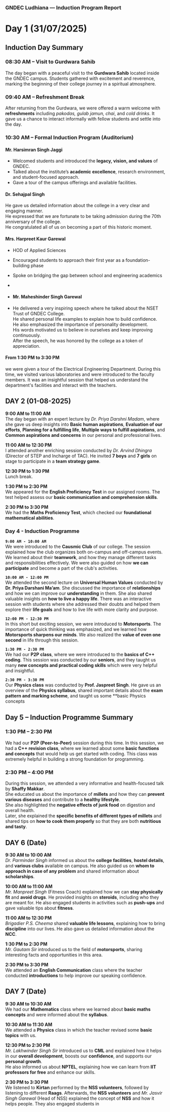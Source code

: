 


### GNDEC Ludhiana — Induction Program Report

# Day 1  (31/07/2025)


##  Induction Day Summary

### 08:30 AM –  Visit to Gurdwara Sahib  
The day began with a peaceful visit to the **Gurdwara Sahib** located inside the GNDEC campus. Students gathered with excitement and reverence, marking the beginning of their college journey in a spiritual atmosphere.



### 09:40 AM –  Refreshment Break  
After returning from the Gurdwara, we were offered a warm welcome with **refreshments** including *pakodas, gulab jamun, chai*, and *cold drinks*. It gave us a chance to interact informally with fellow students and settle into the day.


### 10:30 AM –  Formal Induction Program (Auditorium)

####  **Mr. Harsimran Singh Jaggi**  
- Welcomed students and introduced the **legacy, vision, and values** of GNDEC.  
- Talked about the institute’s **academic excellence**, research environment, and student-focused approach.  
- Gave a tour of the campus offerings and available facilities.
####  **Dr. Sehajpal Singh**
  He gave us detailed information about the college in a very clear and engaging manner.  
He expressed that we are fortunate to be taking admission during the 70th anniversary of the college.  
He congratulated all of us on becoming a part of this historic moment.


####  **Mrs. Harpreet Kaur Garewal**  
- HOD of Applied Sciences  
- Encouraged students to approach their first year as a foundation-building phase  
- Spoke on bridging the gap between school and engineering academics

- 
- #### **Mr. Maheshinder Singh Garewal**
- He delivered a very inspiring speech where he talked about the NSET Trust of GNDEC College.  
He shared personal life examples to explain how to build confidence.  
He also emphasized the importance of personality development.  
His words motivated us to believe in ourselves and keep improving continuously.  
After the speech, he was honored by the college as a token of appreciation.

#### **From 1:30 PM to 3:30 PM**
we were given a tour of the Electrical Engineering Department. During this time, we visited various laboratories and were introduced to the faculty members. It was an insightful session that helped us understand the department's facilities and interact with the teachers.

## **DAY 2 (01-08-2025)**

**9:00 AM to 11:00 AM**  
The day began with an expert lecture by *Dr. Priya Darshni Madam*, where she gave us deep insights into **Basic human aspirations**, **Evaluation of our efforts**, **Planning for a fulfilling life**, **Multiple ways to fulfill aspirations**, and **Common aspirations and concerns** in our personal and professional lives.

**11:00 AM to 12:30 PM**  
I attended another enriching session conducted by *Dr. Arvind Dhingra* (Director of STEP and Incharge of TAC). He invited **7 boys** and **7 girls** on stage to participate in a **team strategy game**.

**12:30 PM to 1:30 PM**  
Lunch break.

**1:30 PM to 2:30 PM**  
We appeared for the **English Proficiency Test** in our assigned rooms. The test helped assess our **basic communication and comprehension skills**.

**2:30 PM to 3:30 PM**  
We had the **Maths Proficiency Test**, which checked our **foundational mathematical abilities**.

### Day 4 - Induction Programme

**`9:00 AM - 10:00 AM`**  
We were introduced to the **Causmic Club** of our college. The session explained how the club organizes both on-campus and off-campus events. We learned about their **teamwork**, and how they manage different tasks and responsibilities effectively. We were also guided on how **we can participate** and become a part of the club's activities.

**`10:00 AM - 12:00 PM`**  
We attended the second lecture on **Universal Human Values** conducted by **Dr. Priya Darshani Ma’am**. She discussed the importance of **relationships** and how we can improve our **understanding** in them. She also shared valuable insights on **how to live a happy life**. There was an interactive session with students where she addressed their doubts and helped them explore their **life goals** and how to live life with more clarity and purpose.

**`12:00 PM - 12:30 PM`**  
In this short but exciting session, we were introduced to **Motorsports**. The importance of quick thinking was emphasized, and we learned how **Motorsports sharpens our minds**. We also realized the **value of even one second** in life through this session.

**`1:30 PM - 2:30 PM`**  
We had our **P2P class**, where we were introduced to the **basics of C++ coding**. This session was conducted by our **seniors**, and they taught us many **new concepts and practical coding skills** which were very helpful and insightful.

**`2:30 PM - 3:30 PM`**  
Our **Physics class** was conducted by **Prof. Jaspreet Singh**. He gave us an overview of the **Physics syllabus**, shared important details about the **exam pattern and marking scheme**, and taught us some **basic Physics concepts
## Day 5 – Induction Programme Summary

### 1:30 PM – 2:30 PM  
We had our **P2P (Peer-to-Peer)** session during this time. In this session, we had a **C++ revision class**, where we learned about some **basic functions and concepts** that would help us get started with coding. This class was extremely helpful in building a strong foundation for programming.

### 2:30 PM – 4:00 PM  
During this session, we attended a very informative and health-focused talk by **Shaffy Makkar**.  
She educated us about the importance of **millets** and how they can **prevent various diseases** and contribute to a **healthy lifestyle**.  
She also highlighted the **negative effects of junk food** on digestion and overall health.  
Later, she explained the **specific benefits of different types of millets** and shared tips on **how to cook them properly** so that they are both **nutritious and tasty**.

## **DAY 6 (Date)**

**9:30 AM to 10:00 AM**  
*Dr. Parminder Singh* informed us about the **college facilities**, **hostel details**, and **various clubs** available on campus. He also guided us on **whom to approach in case of any problem** and shared information about **scholarships**.

**10:00 AM to 11:00 AM**  
*Mr. Manpreet Singh* (Fitness Coach) explained how we can **stay physically fit** and **avoid drugs**. He provided insights on **steroids**, including who they are meant for. He also engaged students in activities such as **push-ups** and gave valuable tips about **fitness**.

**11:00 AM to 12:30 PM**  
*Brigadier P.S. Cheema* shared **valuable life lessons**, explaining how to bring **discipline** into our lives. He also gave us detailed information about the **NCC**.

**1:30 PM to 2:30 PM**  
*Mr. Gautam Sir* introduced us to the field of **motorsports**, sharing interesting facts and opportunities in this area.

**2:30 PM to 3:30 PM**  
We attended an **English Communication** class where the teacher conducted **introductions** to help improve our speaking confidence.

## **DAY 7 (Date)**

**9:30 AM to 10:30 AM**  
We had our **Mathematics** class where we learned about **basic maths concepts** and were informed about the **syllabus**.

**10:30 AM to 11:30 AM**  
We attended a **Physics** class in which the teacher revised some **basic topics** with us.

**12:30 PM to 2:30 PM**  
*Mr. Lakhwinder Singh Sir* introduced us to **CML** and explained how it helps in our **overall development**, boosts our **confidence**, and supports our **personal growth**.  
He also informed us about **NPTEL**, explaining how we can learn from **IIT professors for free** and enhance our skills.

**2:30 PM to 3:30 PM**  
We listened to **Kirtan** performed by the **NSS volunteers**, followed by listening to different **Raags**. Afterwards, the **NSS volunteers** and *Mr. Jasvir Singh Garewal* (Head of NSS) explained the concept of **NSS** and how it helps people. They also engaged students in 
